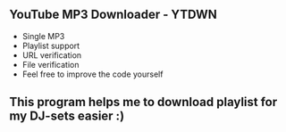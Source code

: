 ## YouTube MP3 Downloader - YTDWN

- Single MP3
- Playlist support
- URL verification
- File verification 
- Feel free to improve the code yourself


## This program helps me to download playlist for my DJ-sets easier :)
